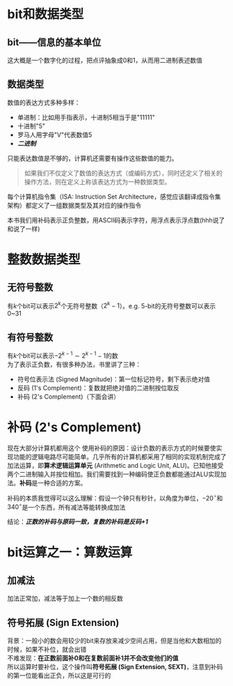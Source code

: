 # bit和数据类型
## bit——信息的基本单位
这大概是一个数字化的过程，把点评抽象成0和1，从而用二进制表述数值  
## 数据类型
数值的表达方式多种多样：  
- 单进制：比如用手指表示，十进制5相当于是"11111"  
- 十进制"5"  
- 罗马人用字母"V"代表数值5  
- ***二进制***  

只能表达数值是不够的，计算机还需要有操作这些数值的能力。  
> 如果我们不仅定义了数值的表达方式（或编码方式），同时还定义了相关的操作方法，则在定义上称该表达方式为一种数据类型。  

每个计算机指令集（ISA: Instruction Set Architecture，感觉应该翻译成指令集架构）都定义了一组数据类型及其对应的操作指令  

本书我们用补码表示正负整数，用ASCII码表示字符，用浮点表示浮点数(hhh说了和说了一样)  

# 整数数据类型
## 无符号整数
有$k$个bit可以表示$2^{k}$个无符号整数（$2^{k}-1$）。e.g. 5-bit的无符号整数可以表示0~31  
## 有符号整数
有$k$个bit可以表示$-2^{k-1}\sim2^{k-1}-1$的数  
为了表示正负数，有很多种办法，书里讲了三种：  
- 符号位表示法 (Signed Magnitude)：第一位标记符号，剩下表示绝对值  
- 反码 (1's Complement)：复数就把绝对值的二进制按位取反  
- 补码 (2's Complement)（下面会讲）  

# 补码 (2's Complement)
现在大部分计算机都用这个
使用补码的原因：设计负数的表示方式的时候要使实现功能的逻辑电路尽可能简单。几乎所有的计算机都采用了相同的实现机制完成了加法运算，即**算术逻辑运算单元** (Arithmetic and Logic Unit, ALU)。已知他接受两个二进制输入并按位相加。我们需要找到一种编码使正负数都能通过ALU实现加法。**补码**是一种合适的方案。  

补码的本质我觉得可以这么理解：假设一个钟只有秒针，以角度为单位，$-20^{\circ}$和$340^{\circ}$是一个东西，所有减法等能转换成加法  

结论：***正数的补码与原码一致，复数的补码是反码+1***  

# bit运算之一：算数运算
## 加减法
加法正常加，减法等于加上一个数的相反数  
## 符号拓展 (Sign Extension)
背景：一般小的数会用较少的bit来存放来减少空间占用，但是当他和大数相加的时候，如果不补位，就会出错  
不难发现：**在正数前面补0和在复数前面补1并不会改变他们的值**  
所以运算时要补位，这个操作叫**符号拓展 (Sign Extension, SEXT)**，注意到补码的第一位能看出正负，所以这是可行的  